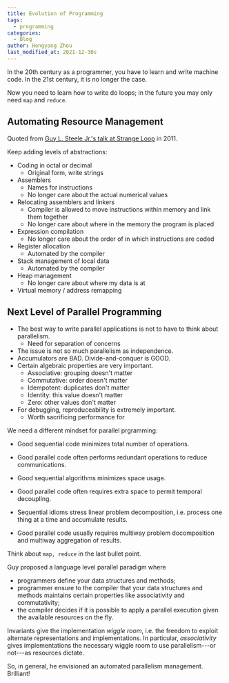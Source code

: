 ```yaml
---
title: Evolution of Programming
tags:
  - programming
categories:
  - Blog
author: Hongyang Zhou
last_modified_at: 2021-12-30s
---
```


In the 20th century as a programmer, you have to learn and write machine code.
In the 21st century, it is no longer the case.

Now you need to learn how to write do loops; in the future you may only need `map` and `reduce`.

## Automating Resource Management

Quoted from [Guy L. Steele Jr.'s talk at Strange Loop](https://www.infoq.com/presentations/Thinking-Parallel-Programming/) in 2011.

Keep adding levels of abstractions:

* Coding in octal or decimal
  * Original form, write strings
* Assemblers
  * Names for instructions
  * No longer care about the actual numerical values
* Relocating assemblers and linkers
  * Compiler is allowed to move instructions within memory and link them together
  * No longer care about where in the memory the program is placed
* Expression compilation
  * No longer care about the order of in which instructions are coded
* Register allocation
  * Automated by the compiler
* Stack management of local data
  * Automated by the compiler
* Heap management
  * No longer care about where my data is at
* Virtual memory / address remapping

## Next Level of Parallel Programming

* The best way to write parallel applications is not to have to think about parallelism.
  * Need for separation of concerns
* The issue is not so much parallelism as independence.
* Accumulators are BAD. Divide-and-conquer is GOOD.
* Certain algebraic properties are very important.
  * Associative: grouping doesn't matter 
  * Commutative: order doesn't matter
  * Idempotent: duplicates don't matter 
  * Identity: this value doesn't matter
  * Zero: other values don't matter
* For debugging, reproduceability is extremely important.
  * Worth sacrificing performance for

We need a different mindset for parallel prgramming:

* Good sequential code minimizes total number of operations.
* Good parallel code often performs redundant operations to reduce communications.

* Good sequential algorithms minimizes space usage.
* Good parallel code often requires extra space to permit temporal decoupling.

* Sequential idioms stress linear problem decomposition, i.e. process one thing at a time and accumulate results.
* Good parallel code usually requires multiway problem docomposition and multiway aggregation of results.

Think about `map, reduce` in the last bullet point.

Guy proposed a language level parallel paradigm where

* programmers define your data structures and methods;
* programmer ensure to the compiler that your data structures and methods maintains certain properties like associativity and commutativity;
* the compiler decides if it is possible to apply a parallel execution given the available resources on the fly.

Invariants give the implementation _wiggle room_, i.e. the freedom to exploit alternate representations and implementations.
In particular, _associativity_ gives implementations the necessary wiggle room to use parallelism---or not---as resources dictate.

So, in general, he envisioned an automated parallelism management. Brilliant!
